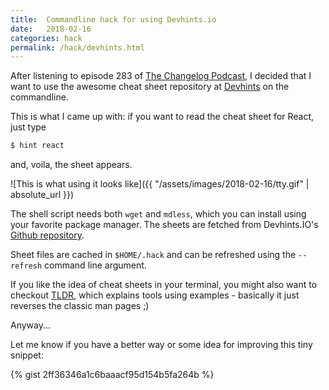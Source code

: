```yaml
---
title:  Commandline hack for using Devhints.io
date:   2018-02-16
categories: hack
permalink: /hack/devhints.html
---
```


After listening to episode 283 of [The Changelog Podcast](https://changelog.com/podcast/283), I decided that I want to use the awesome cheat sheet repository at [Devhints](https://devhints.io) on the commandline.

This is what I came up with: if you want to read the cheat sheet for React, just type

```bash
$ hint react
```

and, voila, the sheet appears.

![This is what using it looks like]({{ "/assets/images/2018-02-16/tty.gif" | absolute_url }})

The shell script needs both `wget` and `mdless`, which you can install using your favorite package manager. The sheets are fetched from Devhints.IO's [Github repository](https://github.com/hazeorid/devhints.io).

Sheet files are cached in `$HOME/.hack` and can be refreshed using the `--refresh` command line argument.

If you like the idea of cheat sheets in your terminal, you might also want to checkout [TLDR](https://github.com/tldr-pages/tldr), which explains tools using examples - basically it just reverses the classic man pages ;)

Anyway...

Let me know if you have a better way or some idea for improving this tiny snippet:

{% gist 2ff36346a1c6baaacf95d154b5fa264b %}